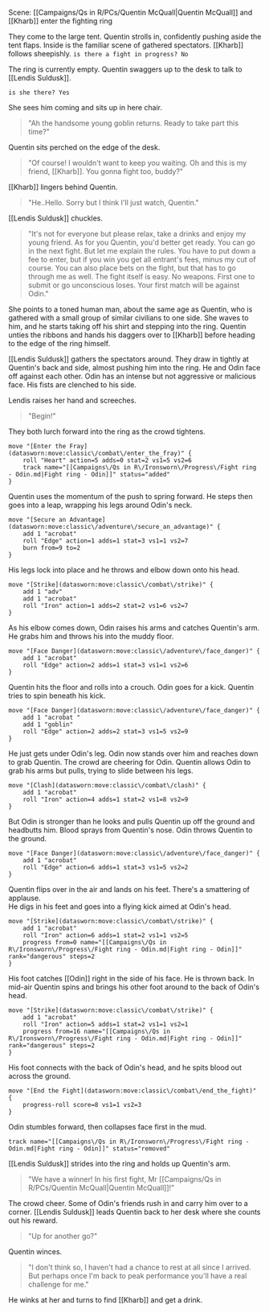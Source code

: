 Scene: [[Campaigns/Qs in R/PCs/Quentin McQuall|Quentin McQuall]] and [[Kharb]] enter the fighting ring

They come to the large tent. Quentin strolls in, confidently pushing aside the tent flaps. Inside is the familiar scene of gathered spectators. 
[[Kharb]] follows sheepishly. 
`is there a fight in progress? No`

The ring is currently empty. Quentin swaggers up to the desk to talk to [[Lendis Suldusk]]. 

`is she there? Yes`

She sees him coming and sits up in here chair. 
>"Ah the handsome young goblin returns. Ready to take part this time?"

Quentin sits perched on the edge of the desk. 
>"Of course! I wouldn't want to keep you waiting.
>Oh and this is my friend, [[Kharb]]. You gonna fight too, buddy?"

[[Kharb]] lingers behind Quentin. 
>"He..Hello. Sorry but I think I'll just watch, Quentin."

[[Lendis Suldusk]] chuckles. 
>"It's not for everyone but please relax, take a drinks and enjoy my young friend.
>As for you Quentin, you'd better get ready. You can go in the next fight. But let me explain the rules. 
>You have to put down a fee to enter, but if you win you get all entrant's fees, minus my cut of course. You can also place bets on the fight, but that has to go through me as well. 
>The fight itself is easy. No weapons. First one to submit or go unconscious loses.
>Your first match will be against Odin."

She points to a toned human man, about the same age as Quentin, who is gathered with a small group of similar civilians to one side. She waves to him, and he starts taking off his shirt and stepping into the ring.
Quentin unties the ribbons and hands his daggers over to [[Kharb]] before heading to the edge of the ring himself. 

[[Lendis Suldusk]] gathers the spectators around. They draw in tightly at Quentin's back and side, almost pushing him into the ring. He and Odin face off against each other. Odin has an intense but not aggressive or malicious face. His fists are clenched to his side. 

Lendis raises her hand and screeches.
>"Begin!"

They both lurch forward into the ring as the crowd tightens. 

```iron-vault-mechanics
move "[Enter the Fray](datasworn:move:classic\/combat\/enter_the_fray)" {
    roll "Heart" action=5 adds=0 stat=2 vs1=5 vs2=6
    track name="[[Campaigns\/Qs in R\/Ironsworn\/Progress\/Fight ring - Odin.md|Fight ring - Odin]]" status="added"
}

```

Quentin uses the momentum of the push to spring forward. He steps then goes into a leap, wrapping his legs around Odin's neck. 

```iron-vault-mechanics
move "[Secure an Advantage](datasworn:move:classic\/adventure\/secure_an_advantage)" {
    add 1 "acrobat"
    roll "Edge" action=1 adds=1 stat=3 vs1=1 vs2=7
    burn from=9 to=2
}
```

His legs lock into place and he throws and elbow down onto his head. 

```iron-vault-mechanics
move "[Strike](datasworn:move:classic\/combat\/strike)" {
    add 1 "adv"
    add 1 "acrobat"
    roll "Iron" action=1 adds=2 stat=2 vs1=6 vs2=7
}
```

As his elbow comes down, Odin raises his arms and catches Quentin's arm. He grabs him and throws his into the muddy floor. 

```iron-vault-mechanics
move "[Face Danger](datasworn:move:classic\/adventure\/face_danger)" {
    add 1 "acrobat"
    roll "Edge" action=2 adds=1 stat=3 vs1=1 vs2=6
}
```

Quentin hits the floor and rolls into a crouch. Odin goes for a kick. Quentin tries to spin beneath his kick. 

```iron-vault-mechanics
move "[Face Danger](datasworn:move:classic\/adventure\/face_danger)" {
    add 1 "acrobat "
    add 1 "goblin"
    roll "Edge" action=2 adds=2 stat=3 vs1=5 vs2=9
}
```

He just gets under Odin's leg. Odin now stands over him and reaches down to grab Quentin. The crowd are cheering for Odin. Quentin allows Odin to grab his arms but pulls, trying to slide between his legs. 

```iron-vault-mechanics
move "[Clash](datasworn:move:classic\/combat\/clash)" {
    add 1 "acrobat"
    roll "Iron" action=4 adds=1 stat=2 vs1=8 vs2=9
}
```

But Odin is stronger than he looks and pulls Quentin up off the ground and headbutts him. Blood sprays from Quentin's nose. 
Odin throws Quentin to the ground. 
```iron-vault-mechanics
move "[Face Danger](datasworn:move:classic\/adventure\/face_danger)" {
    add 1 "acrobat"
    roll "Edge" action=6 adds=1 stat=3 vs1=5 vs2=2
}
```

Quentin flips over in the air and lands on his feet. There's a smattering of applause.  
He digs in his feet and goes into a flying kick aimed at Odin's head. 
```iron-vault-mechanics
move "[Strike](datasworn:move:classic\/combat\/strike)" {
    add 1 "acrobat"
    roll "Iron" action=6 adds=1 stat=2 vs1=1 vs2=5
    progress from=0 name="[[Campaigns\/Qs in R\/Ironsworn\/Progress\/Fight ring - Odin.md|Fight ring - Odin]]" rank="dangerous" steps=2
}

```

His foot catches [[Odin]] right in the side of his face. He is thrown back. In mid-air Quentin spins and brings his other foot around to the back of Odin's head. 
```iron-vault-mechanics
move "[Strike](datasworn:move:classic\/combat\/strike)" {
    add 1 "acrobat"
    roll "Iron" action=5 adds=1 stat=2 vs1=1 vs2=1
    progress from=16 name="[[Campaigns\/Qs in R\/Ironsworn\/Progress\/Fight ring - Odin.md|Fight ring - Odin]]" rank="dangerous" steps=2
}

```

His foot connects with the back of Odin's head, and he spits blood out across the ground. 

```iron-vault-mechanics
move "[End the Fight](datasworn:move:classic\/combat\/end_the_fight)" {
    progress-roll score=8 vs1=1 vs2=3
}
```

Odin stumbles forward, then collapses face first in the mud. 

```iron-vault-mechanics
track name="[[Campaigns\/Qs in R\/Ironsworn\/Progress\/Fight ring - Odin.md|Fight ring - Odin]]" status="removed"
```



[[Lendis Suldusk]] strides into the ring and holds up Quentin's arm. 
>"We have a winner! In his first fight, Mr [[Campaigns/Qs in R/PCs/Quentin McQuall|Quentin McQuall]]!"

The crowd cheer. Some of Odin's friends rush in and carry him over to a corner. 
[[Lendis Suldusk]] leads Quentin back to her desk where she counts out his reward. 
>"Up for another go?"

Quentin winces. 
>"I don't think so, I haven't had a chance to rest at all since I arrived. But perhaps once I'm back to peak performance you'll have a real challenge for me."

He winks at her and turns to find [[Kharb]] and get a drink. 